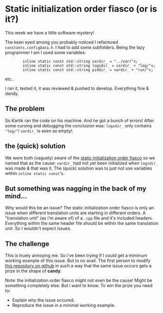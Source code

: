 # Static initialization order fiasco (or is it?)

This week we have a little software mystery!

The keen eyed among you probably noticed I refactored `constants.configData.h`. I had to add some subfolders. Being the lazy programmer I am I used some variables:

```
		inline static const std::string vardir_ = "../var/"s;
		inline static const std::string logsdir_ = vardir_ + "log/"s;
		inline static const std::string piddir_ = vardir_ + "run/"s;
```
etc..

I ran it, tested it, it was reviewed & pushed to develop. Everything fine & dandy.

## The problem
So Kartik ran the code on his machine. And he got a bunch of errors! After some cursing and debugging the conclusion was: `logsdir_` only contains `"log/"`! `vardir_` is seen as empty!. 

## the (quick) solution
We were both (vaguely) aware of the [static initialization order fiasco](https://en.cppreference.com/w/cpp/language/siof) so we named that as the cause: `vardir_` had not yet been initialized when `logsdir_` was made & that was it. The (quick) solution was to just not use variables within `inline static const`'s. 

## But something was nagging in the back of my mind...

Why would this be an issue? The static initialization order fiasco is only an issue when different translation units are starting in different orders. A "translation unit" (as i'm aware of) of a `.cpp` file and it's included headers. Everything within the same header file should be within the same translation unit. So I wouldn't expect issues.

## The challenge

This is truely annoying me. So i've been trying if I could get a minimum working example of this issue. But to no avail.
The first person to modify [this repository on github](https://github.com/tim-vk/static_initialization_order_fiasco.git) in such a way that the same issue occurs gets a prize in the shape of **candy**. 

Note: the initialization order fiasco might not even be the cause! Might be something completely else. But i want to know. To win the prize you need to:
- Explain why the issue occured.
- Reproduce the issue in a minimal working example.